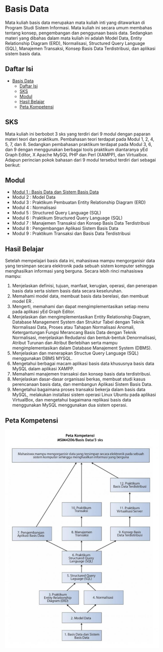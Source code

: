# Basis Data

Mata kuliah basis data merupakan mata kuliah inti yang ditawarkan di Program Studi Sistem Informasi. Mata kuliah ini secara umum membahas tentang konsep, pengembangan dan penggunaan basis data. Sedangkan materi yang dibahas dalam mata kuliah ini adalah Model Data, Entity Relationship Diagram (ERD), Normalisasi, Structured Query Language (SQL), Manajemen Transaksi, Konsep Basis Data Terdistribusi, dan aplikasi sistem basis data.

## Daftar Isi

- [Basis Data](#basis-data)
  - [Daftar Isi](#daftar-isi)
  - [SKS](#sks)
  - [Modul](#modul)
  - [Hasil Belajar](#hasil-belajar)
  - [Peta Kompetensi](#peta-kompetensi)

## SKS

Mata kuliah ini berbobot 3 sks yang terdiri dari 9 modul dengan paparan materi teori dan praktikum. Pembahasan teori terdapat pada Modul 1, 2, 4, 5, 7, dan 8. Sedangkan pembahasan praktikum terdapat pada Modul 3, 6, dan 9 dengan menggunakan berbagai tools praktikum diantaranya yEd Graph Editor, X Apache MySQL PHP dan Perl (XAMPP), dan Virtualbox. Adapun perincian pokok bahasan dari 9 modul tersebut terdiri dari sebagai berikut:

## Modul

- [Modul 1 : Basis Data dan Sistem Basis Data](modul-01/README.md)
- Modul 2 : Model Data
- Modul 3 : Praktikum Pembuatan Entity Relationship Diagram (ERD)
- Modul 4 : Normalisasi
- Modul 5 : Structured Query Language (SQL)
- Modul 6 : Praktikum Structured Query Language (SQL)
- Modul 7 : Manajemen Transaksi dan Konsep Basis Data Terdistribusi
- Modul 8 : Pengembangan Aplikasi Sistem Basis Data
- Modul 9 : Praktikum Transaksi dan Basis Data Terdistribusi

## Hasil Belajar

Setelah mempelajari basis data ini, mahasiswa mampu mengorganisir data yang tersimpan secara elektronik pada sebuah sistem komputer sehingga menghasilkan informasi yang berguna. Secara lebih rinci mahasiswa mampu:

1. Menjelaskan definisi, tujuan, manfaat, kerugian, operasi, dan penerapan basis data serta sistem basis data secara keseluruhan.
2. Memahami model data, membuat basis data berelasi, dan membuat model ER .
3. Mengerti, memahami dan dapat mengimplementasikan setiap menu pada aplikasi yEd Graph Editor.
4. Menjelaskan dan mengimplementasikan Entity Relationship Diagram, Database Management System dan Struktur Tabel dengan Teknik Normalisasi Data, Proses atau Tahapan Normalisasi Anomali, Ketergantungan Fungsi Merancang Basis Data dengan Teknik Normalisasi, menjelaskan Redudansi dan bentuk-bentuk Denormalisasi, Atribut Turunan dan Atribut Berlebihan serta mampu mengimplementasikan dalam Database Manajement System (DBMS).
5. Menjelaskan dan menerapkan Structue Query Language (SQL) menggunakan DBMS MYSQL.
6. Mengetahui berbagai macam aplikasi basis data khususnya basis data MySQL dalam aplikasi XAMPP.
7. Memahami manajemen transaksi dan konsep basis data terdistribusi.
8. Menjelaskan dasar-dasar organisasi berkas, membuat studi kasus perencanaan basis data, dan membangun Aplikasi Sistem Basis Data.
9. Mengetahui bagaimana proses transaksi bekerja dalam basis data MySQL, melakukan installasi sistem operasi Linux Ubuntu pada aplikasi VirtualBox, dan mengetahui bagaimana replikasi basis data menggunakan MySQL menggunakan dua sistem operasi.

## Peta Kompetensi

![Peta Kompetensi](media/peta-kompetensi.png)
